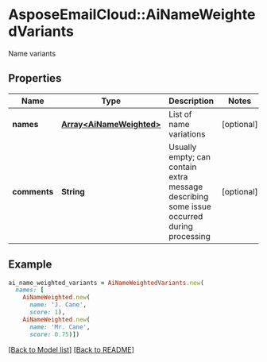 # AsposeEmailCloud::AiNameWeightedVariants

Name variants             

## Properties
Name | Type | Description | Notes
---- | ---- | ----------- | -----
**names** |[**Array&lt;AiNameWeighted&gt;**](AiNameWeighted.md) | List of name variations              | [optional] 
**comments** |**String** | Usually empty; can contain extra message describing some issue occurred during processing              | [optional] 


## Example
```ruby
ai_name_weighted_variants = AiNameWeightedVariants.new(
  names: [
    AiNameWeighted.new(
      name: 'J. Cane',
      score: 1),
    AiNameWeighted.new(
      name: 'Mr. Cane',
      score: 0.75)])
```


[[Back to Model list]](Models.md) [[Back to README]](README.md)
